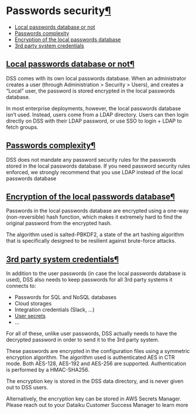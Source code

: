 Passwords security[¶](#passwords-security "Permalink to this heading")
======================================================================



* [Local passwords database or not](#local-passwords-database-or-not)
* [Passwords complexity](#passwords-complexity)
* [Encryption of the local passwords database](#encryption-of-the-local-passwords-database)
* [3rd party system credentials](#rd-party-system-credentials)




[Local passwords database or not](#id1)[¶](#local-passwords-database-or-not "Permalink to this heading")
--------------------------------------------------------------------------------------------------------


DSS comes with its own local passwords database. When an administrator creates a user (through Administration \> Security \> Users), and creates a “Local” user, the password is stored encrypted in the local passwords database.


In most enterprise deployments, however, the local passwords database isn’t used. Instead, users come from a LDAP directory. Users can then login directly on DSS with their LDAP password, or use SSO to login \+ LDAP to fetch groups.




[Passwords complexity](#id2)[¶](#passwords-complexity "Permalink to this heading")
----------------------------------------------------------------------------------


DSS does not mandate any password security rules for the passwords stored in the local passwords database. If you need password security rules enforced, we strongly recommend that you use LDAP instead of the local passwords database




[Encryption of the local passwords database](#id3)[¶](#encryption-of-the-local-passwords-database "Permalink to this heading")
------------------------------------------------------------------------------------------------------------------------------


Passwords in the local passwords database are encrypted using a one\-way (non\-reversible) hash function, which makes it extremely hard to find the original password from the encrypted hash.


The algorithm used is salted\-PBKDF2, a state of the art hashing algorithm that is specifically designed to be resilient against brute\-force attacks.




[3rd party system credentials](#id4)[¶](#rd-party-system-credentials "Permalink to this heading")
-------------------------------------------------------------------------------------------------


In addition to the user passwords (in case the local passwords database is used), DSS also needs to keep passwords for all 3rd party systems it connects to:


* Passwords for SQL and NoSQL databases
* Cloud storages
* Integration credentials (Slack, …)
* [User secrets](user-secrets.html)
* …


For all of these, unlike user passwords, DSS actually needs to have the decrypted password in order to send it to the 3rd party system.


These passwords are encrypted in the configuration files using a symmetric encryption algorithm. The algorithm used is authenticated AES in CTR mode. Both AES\-128, AES\-192 and AES\-256 are supported. Authentication is performed by a HMAC\-SHA256\.


The encryption key is stored in the DSS data directory, and is never given out to DSS users.


Alternatively, the encryption key can be stored in AWS Secrets Manager. Please reach out to your Dataiku Customer Success Manager to learn more